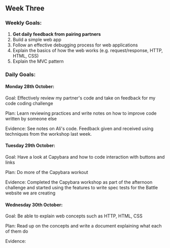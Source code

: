 ## Week Three

### Weekly Goals:
1. <b>Get daily feedback from pairing partners</b>
2. Build a simple web app
3. Follow an effective debugging process for web applications
4. Explain the basics of how the web works (e.g. request/response, HTTP, HTML, CSS)
5. Explain the MVC pattern

### Daily Goals:
#### Monday 28th October:
Goal: Effectively review my partner's code and take on feedback for my code coding challenge

Plan: Learn reviewing practices and write notes on how to improve code written by someone else

Evidence: See notes on Ali's code. Feedback given and received using techniques from the workshop last week.


#### Tuesday 29th October:
Goal: Have a look at Capybara and how to code interaction with buttons and links

Plan: Do more of the Capybara workout

Evidence: Completed the Capybara workshop as part of the afternoon challenge and started using the features to write spec tests for the Battle website we are creating



#### Wednesday 30th October:
Goal: Be able to explain web concepts such as HTTP, HTML, CSS

Plan: Read up on the concepts and write a document explaining what each of them do

Evidence: 
